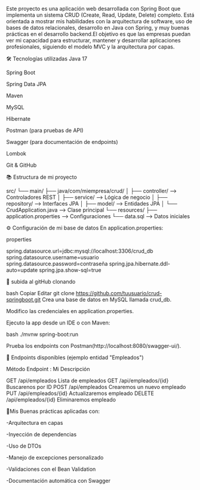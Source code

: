 Este proyecto es una aplicación web desarrollada con Spring Boot que implementa un sistema CRUD (Create, Read, Update, Delete) completo. 
Está orientada a mostrar mis habilidades con la arquitectura de software, uso de bases de datos relacionales, desarrollo en Java con Spring,
y muy buenas prácticas en el desarrollo backend.El objetivo es que las empresas puedan ver mi capacidad para estructurar, mantener y desarrollar aplicaciones profesionales, 
siguiendo el modelo MVC y la arquitectura por capas.

🛠️ Tecnologías utilizadas
Java 17

Spring Boot 

Spring Data JPA

Maven

MySQL

Hibernate

Postman (para pruebas de API)

Swagger (para documentación de endpoints)

Lombok

Git & GitHub

📚 Estructura de mi proyecto

src/
└── main/
    ├── java/com/miempresa/crud/
    │   ├── controller/     --> Controladores REST
    │   ├── service/        --> Lógica de negocio
    │   ├── repository/     --> Interfaces JPA
    │   ├── model/          --> Entidades JPA
    │   └── CrudApplication.java --> Clase principal
    └── resources/
        ├── application.properties --> Configuraciones
        └── data.sql               --> Datos iniciales


⚙️ Configuración de mi base de datos
En application.properties:

properties

spring.datasource.url=jdbc:mysql://localhost:3306/crud_db
spring.datasource.username=usuario
spring.datasource.password=contraseña
spring.jpa.hibernate.ddl-auto=update
spring.jpa.show-sql=true


🧪 subida al gitHub clonando


bash
Copiar
Editar
git clone https://github.com/tuusuario/crud-springboot.git
Crea una base de datos en MySQL llamada crud_db.

Modifico las credenciales en application.properties.

Ejecuto la app desde un IDE o con Maven:

bash
./mvnw spring-boot:run

Prueba los endpoints con Postman(http://localhost:8080/swagger-ui/).

📡 Endpoints disponibles (ejemplo entidad "Empleados")


Método	Endpoint : Mi Descripción


GET	/api/empleados	Lista de empleados
GET	/api/empleados/{id}	Buscarenos por ID
POST	/api/empleados	Crearemos un nuevo empleado
PUT	/api/empleados/{id}	Actualizaremos empleado
DELETE	/api/empleados/{id}	Eliminaremos empleado


🧠Mis Buenas prácticas aplicadas con:


-Arquitectura en capas

-Inyección de dependencias

-Uso de DTOs

-Manejo de excepciones personalizado

-Validaciones con el Bean Validation

-Documentación automática con Swagger



